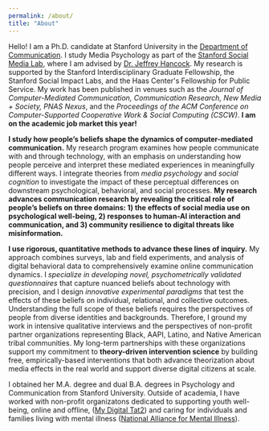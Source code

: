 ```yaml
---
permalink: /about/
title: "About"
---
```


Hello! I am a Ph.D. candidate at Stanford University in the [Department of Communication](https://comm.stanford.edu/). I study Media Psychology as part of the [Stanford Social Media Lab](https://sml.stanford.edu/), where I am advised by [Dr. Jeffrey Hancock](https://sml.stanford.edu/people/jeff-hancock). My research is supported by the Stanford Interdisciplinary Graduate Fellowship, the Stanford Social Impact Labs, and the Haas Center's Fellowship for Public Service. My work has been published in venues such as the _Journal of Computer-Mediated Communication, Communication Research, New Media + Society, PNAS Nexus_, and the _Proceedings of the ACM Conference on Computer-Supported Cooperative Work & Social Computing (CSCW)_. **I am on the academic job market this year!**

**I study how people’s beliefs shape the dynamics of computer-mediated communication.** My research program examines how people communicate with and through technology, with an emphasis on understanding how people perceive and interpret these mediated experiences in meaningfully different ways. I integrate theories from _media psychology_ and _social cognition_ to investigate the impact of these perceptual differences on downstream psychological, behavioral, and social processes. **My research advances communication research by revealing the critical role of people’s beliefs on three domains: 1) the effects of social media use on psychological well-being, 2) responses to human-AI interaction and communication, and 3) community resilience to digital threats like misinformation.**

**I use rigorous, quantitative methods to advance these lines of inquiry.** My approach combines surveys, lab and field experiments, and analysis of digital behavioral data to comprehensively examine online communication dynamics. I _specialize in developing novel, psychometrically validated questionnaires_ that capture nuanced beliefs about technology with precision, and I design _innovative experimental paradigms_ that test the effects of these beliefs on individual, relational, and collective outcomes. Understanding the full scope of these beliefs requires the perspectives of people from diverse identities and backgrounds. Therefore, I ground my work in intensive qualitative interviews and the perspectives of non-profit partner organizations representing Black, AAPI, Latino, and Native American tribal communities. My long-term partnerships with these organizations support my commitment to **theory-driven intervention science** by building free, empirically-based interventions that both advance theorization about media effects in the real world and support diverse digital citizens at scale. 

I obtained her M.A. degree and dual B.A. degrees in Psychology and Communication from Stanford University. Outside of academia, I have worked with non-profit organizatons dedicated to supporting youth well-being, online and offline, ([My Digital Tat2](https://www.mydigitaltat2.org/)) and caring for individuals and families living with mental illness ([National Alliance for Mental Illness](namisf.org)). 
